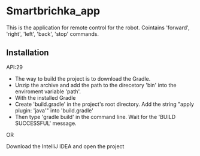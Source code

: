 # Smartbrichka_app
 This is the application for remote control for the robot. Cointains 'forward', 'right', 'left', 'back', 'stop' commands.
## Installation
API:29

* The way to build the project is to download the Gradle. 
* Unzip the archive and add the path to the direcetory 'bin' into the enviroment variable 'path'.
* With the installed Gradle
* Create 'build.gradle' in the project's root directory. Add the string "apply plugin: 'java'" into 'build.gradle'
* Then type 'gradle build' in the command line. Wait for the 'BUILD SUCCESSFUL' message.

OR

Download the IntelliJ IDEA and open the project
